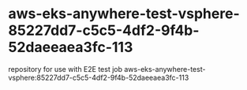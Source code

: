 # aws-eks-anywhere-test-vsphere-85227dd7-c5c5-4df2-9f4b-52daeeaea3fc-113
repository for use with E2E test job aws-eks-anywhere-test-vsphere:85227dd7-c5c5-4df2-9f4b-52daeeaea3fc-113
